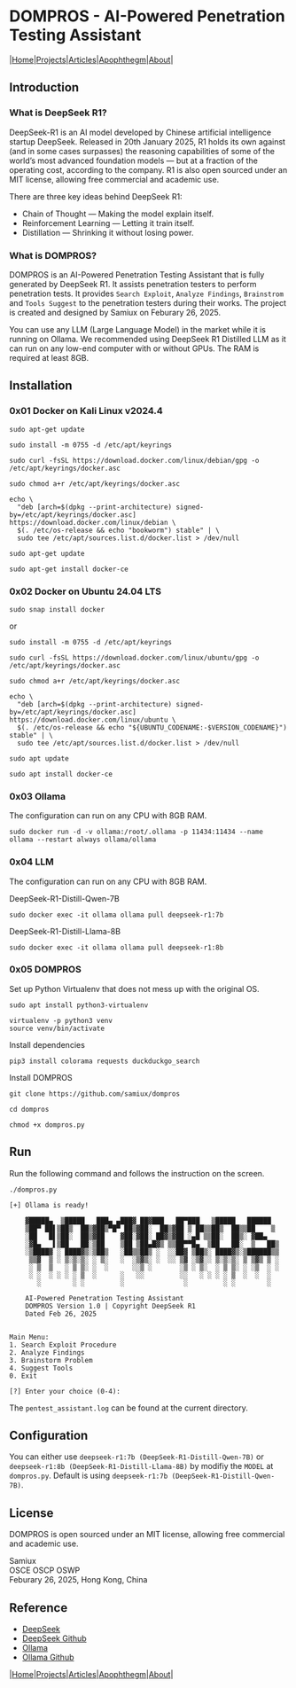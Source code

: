# DOMPROS - AI-Powered Penetration Testing Assistant

|[Home](/README.md)|[Projects](/projects.md)|[Articles](/articles.md)|[Apophthegm](/apophthegm.md)|[About](/about.md)|

## Introduction

### What is DeepSeek R1?

DeepSeek-R1 is an AI model developed by Chinese artificial intelligence startup DeepSeek. Released in 20th January 2025, R1 holds its own against (and in some cases surpasses) the reasoning capabilities of some of the world’s most advanced foundation models — but at a fraction of the operating cost, according to the company. R1 is also open sourced under an MIT license, allowing free commercial and academic use.

There are three key ideas behind DeepSeek R1:

- Chain of Thought — Making the model explain itself.
- Reinforcement Learning — Letting it train itself.
- Distillation — Shrinking it without losing power.

### What is DOMPROS?

DOMPROS is an AI-Powered Penetration Testing Assistant that is fully generated by DeepSeek R1.  It assists penetration testers to perform penetration tests.  It provides ```Search Exploit```, ```Analyze Findings```, ```Brainstrom``` and ```Tools Suggest``` to the penetration testers during their works.  The project is created and designed by Samiux on Feburary 26, 2025.

You can use any LLM (Large Language Model) in the market while it is running on Ollama.  We recommended using DeepSeek R1 Distilled LLM as it can run on any low-end computer with or without GPUs.  The RAM is required at least 8GB.

## Installation

### 0x01 Docker on Kali Linux v2024.4

```
sudo apt-get update

sudo install -m 0755 -d /etc/apt/keyrings

sudo curl -fsSL https://download.docker.com/linux/debian/gpg -o /etc/apt/keyrings/docker.asc

sudo chmod a+r /etc/apt/keyrings/docker.asc
```
```
echo \
  "deb [arch=$(dpkg --print-architecture) signed-by=/etc/apt/keyrings/docker.asc] https://download.docker.com/linux/debian \
  $(. /etc/os-release && echo "bookworm") stable" | \
  sudo tee /etc/apt/sources.list.d/docker.list > /dev/null

sudo apt-get update

sudo apt-get install docker-ce
```

### 0x02 Docker on Ubuntu 24.04 LTS

```
sudo snap install docker
```

or

```
sudo install -m 0755 -d /etc/apt/keyrings

sudo curl -fsSL https://download.docker.com/linux/ubuntu/gpg -o /etc/apt/keyrings/docker.asc

sudo chmod a+r /etc/apt/keyrings/docker.asc
```
```
echo \
  "deb [arch=$(dpkg --print-architecture) signed-by=/etc/apt/keyrings/docker.asc] https://download.docker.com/linux/ubuntu \
  $(. /etc/os-release && echo "${UBUNTU_CODENAME:-$VERSION_CODENAME}") stable" | \
  sudo tee /etc/apt/sources.list.d/docker.list > /dev/null

sudo apt update

sudo apt install docker-ce
```

### 0x03 Ollama

The configuration can run on any CPU with 8GB RAM.

```
sudo docker run -d -v ollama:/root/.ollama -p 11434:11434 --name ollama --restart always ollama/ollama
```

### 0x04 LLM

The configuration can run on any CPU with 8GB RAM.

DeepSeek-R1-Distill-Qwen-7B
```
sudo docker exec -it ollama ollama pull deepseek-r1:7b
```

DeepSeek-R1-Distill-Llama-8B
```
sudo docker exec -it ollama ollama pull deepseek-r1:8b
```

### 0x05 DOMPROS

Set up Python Virtualenv that does not mess up with the original OS.

```
sudo apt install python3-virtualenv

virtualenv -p python3 venv
source venv/bin/activate
```

Install dependencies

```
pip3 install colorama requests duckduckgo_search
```

Install DOMPROS

```
git clone https://github.com/samiux/dompros

cd dompros

chmod +x dompros.py
```

## Run

Run the following command and follows the instruction on the screen.

```
./dompros.py
```

```
[+] Ollama is ready!

    ▓█████▄  ▒█████   ███▄ ▄███▓ ██▓███   ██▀███   ▒█████   ██████ 
    ▒██▀ ██▌▒██▒  ██▒▓██▒▀█▀ ██▒▓██░  ██▒▓██ ▒ ██▒▒██▒  ██▒▒██    ▒ 
    ░██   █▌▒██░  ██▒▓██    ▓██░▓██░ ██▓▒▓██ ░▄█ ▒▒██░  ██▒░ ▓██▄   
    ░▓█▄   ▌▒██   ██░▒██    ▒██ ▒██▄█▓▒ ▒▒██▀▀█▄  ▒██   ██░  ▒   ██▒
    ░▒████▓ ░ ████▓▒░▒██▒   ░██▒▒██▒ ░  ░░██▓ ▒██▒░ ████▓▒░▒██████▒▒
     ▒▒▓  ▒ ░ ▒░▒░▒░ ░ ▒░   ░  ░▒▓▒░ ░  ░░ ▒▓ ░▒▓░░ ▒░▒░▒░ ▒ ▒▓▒ ▒ ░
     ░ ▒  ▒   ░ ▒ ▒░ ░  ░      ░░▒ ░       ░▒ ░ ▒░  ░ ▒ ▒░ ░ ░▒  ░ ░
     ░ ░  ░ ░ ░ ░ ▒  ░      ░   ░░         ░░   ░ ░ ░ ░ ▒  ░  ░  ░  
       ░        ░ ░         ░               ░         ░ ░        ░  
    
	AI-Powered Penetration Testing Assistant
	DOMPROS Version 1.0 | Copyright DeepSeek R1
	Dated Feb 26, 2025


Main Menu:
1. Search Exploit Procedure
2. Analyze Findings
3. Brainstorm Problem
4. Suggest Tools
0. Exit

[?] Enter your choice (0-4): 
```

The ```pentest_assistant.log``` can be found at the current directory.

## Configuration

You can either use ```deepseek-r1:7b (DeepSeek-R1-Distill-Qwen-7B)``` or ```deepseek-r1:8b (DeepSeek-R1-Distill-Llama-8B)``` by modifiy the ```MODEL``` at ```dompros.py```.  Default is using ```deepseek-r1:7b (DeepSeek-R1-Distill-Qwen-7B)```.

## License

DOMPROS is open sourced under an MIT license, allowing free commercial and academic use.

Samiux  
OSCE  OSCP  OSWP  
Feburary 26, 2025, Hong Kong, China  

## Reference

- [DeepSeek](https://www.deepseek.com/)  
- [DeepSeek Github](https://github.com/deepseek-ai)  
- [Ollama](https://ollama.com/)  
- [Ollama Github](https://github.com/ollama/ollama)  

|[Home](/README.md)|[Projects](/projects.md)|[Articles](/articles.md)|[Apophthegm](/apophthegm.md)|[About](/about.md)|


